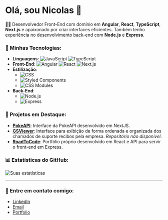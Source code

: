 # Olá, sou Nicolas 👋

👨‍💻 Desenvolvedor Front-End com domínio em **Angular**, **React**, **TypeScript**, **Next.js** e apaixonado por criar interfaces eficientes. Também tenho experiência no desenvolvimento back-end com **Node.js** e **Express**.

### 🚀 Minhas Tecnologias:

- **Linguagens**: ![JavaScript](https://img.shields.io/badge/JavaScript-F7DF1E?logo=javascript&logoColor=000) ![TypeScript](https://img.shields.io/badge/TypeScript-007ACC?logo=typescript&logoColor=white)
- **Front-End**: ![Angular](https://img.shields.io/badge/Angular-DD0031?logo=angular&logoColor=white) ![React](https://img.shields.io/badge/React-20232A?logo=react&logoColor=61DAFB) ![Next.js](https://img.shields.io/badge/Next.js-000000?logo=nextdotjs&logoColor=white)
- **Estilização**: 
  - ![CSS](https://img.shields.io/badge/CSS3-1572B6?logo=css3&logoColor=white)
  - ![Styled Components](https://img.shields.io/badge/Styled--Components-db7092?logo=styled-components&logoColor=white)
  - ![CSS Modules](https://img.shields.io/badge/CSS--Modules-000?logo=css-modules&logoColor=white)
- **Back-End**: 
  - ![Node.js](https://img.shields.io/badge/Node.js-43853D?logo=node.js&logoColor=white)
  - ![Express](https://img.shields.io/badge/Express-000000?logo=express&logoColor=white)

### 🌟 Projetos em Destaque:

- [**PokeAPI**](https://github.com/Nicolasgonpereira/pokeapi): Interface da PokeAPI desenvolvido em NextJS.
- [**GSViewer**](https://gsviewer.vercel.app/): Interface para exibição de forma ordenada e organizada dos chamados de suporte recibos pela empresa. *Repositório não disponível*.
- [**RoadToCode**](https://github.com/Nicolasgonpereira/roadtocode): Portfólio próprio desenvolvido em React e API para servir o front-end em Express.

### 📊 Estatísticas do GitHub:
![Suas estatísticas](https://github-readme-stats.vercel.app/api?username=Nicolasgonpereira&show_icons=true&theme=radical)

---

### 🔗 Entre em contato comigo:

- [LinkedIn](https://www.linkedin.com/in/nicolasgoncalvespereira/)
- [Email](mailto:nicolasgp.ec@gmail.com)
- [Portfolio](https://roadtocode-ten.vercel.app/)
